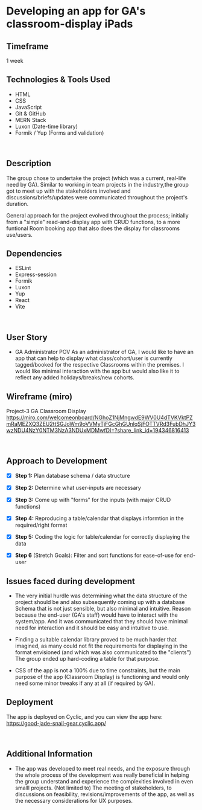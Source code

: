 # Developing an app for GA's classroom-display iPads

## Timeframe

1 week

## Technologies & Tools Used

- HTML
- CSS
- JavaScript
- Git & GitHub
- MERN Stack
- Luxon (Date-time library)
- Formik / Yup (Forms and validation)

<br>

## Description

The group chose to undertake the project (which was a current, real-life need by GA). Similar to working in team projects in the industry,the group got to meet up with the stakeholders involved and discussions/briefs/updates were communicated throughout the project's duration.

General approach for the project evolved throughout the process; initially from a "simple" read-and-display app with CRUD functions, to a more funtional Room booking app that also does the display for classrooms use/users.

## Dependencies

- ESLint
- Express-session
- Formik
- Luxon
- Yup
- React
- Vite

<br>

## User Story

- GA Administrator POV
  As an administrator of GA, I would like to have an app that can help to display what class/cohort/user is currently tagged/booked for the respective Classrooms within the premises. I would like minimal interaction with the app but would also like it to reflect any added holidays/breaks/new cohorts.

## Wireframe (miro)

Project-3 GA Classroom Display
https://miro.com/welcomeonboard/NGhoZ1NjMngwdE9WV0U4dTVKVktPZmRaMEZXQ3ZEU2ttSGJoWm9oVVMyTjFGcGhGUnlqSjFOTTVRd3FubDhJY3wzNDU4NzY0NTM3NzA3NDUxMDMwfDI=?share_link_id=194346816413

<br>

## Approach to Development

- [x] **Step 1:** Plan database schema / data structure
- [x] **Step 2:** Determine what user-inputs are necessary
- [x] **Step 3:** Come up with "forms" for the inputs (with major CRUD functions)
- [x] **Step 4:** Reproducing a table/calendar that displays informtion in the required/right format
- [x] **Step 5:** Coding the logic for table/calendar for correctly displaying the data

- [x] **Step 6** (Stretch Goals): Filter and sort functions for ease-of-use for end-user
      <br>

## Issues faced during development

- The very initial hurdle was determining what the data structure of the project should be and also subsequently coming up with a database Schema that is not just sensible, but also minimal and intuitive. Reason because the end-user (GA's staff) would have to interact with the system/app. And it was communicated that they should have minimal need for interaction and it should be easy and intuitive to use.

- Finding a suitable calendar library proved to be much harder that imagined, as many could not fit the requirements for displaying in the format envisioned (and which was also communicated to the "clients") The group ended up hard-coding a table for that purpose.

- CSS of the app is not a 100% due to time constraints, but the main purpose of the app (Classroom Display) is functioning and would only need some minor tweaks if any at all (if required by GA).

## Deployment

The app is deployed on Cyclic, and you can view the app here: https://good-jade-snail-gear.cyclic.app/

<br>

## Additional Information

- The app was developed to meet real needs, and the exposure through the whole process of the development was really beneficial in helping the group understand and experience the complexities involved in even smalll projects. (Not limited to) The meeting of stakeholders, to discussions on feasibility, revisions/improvements of the app, as well as the necessary considerations for UX purposes.
